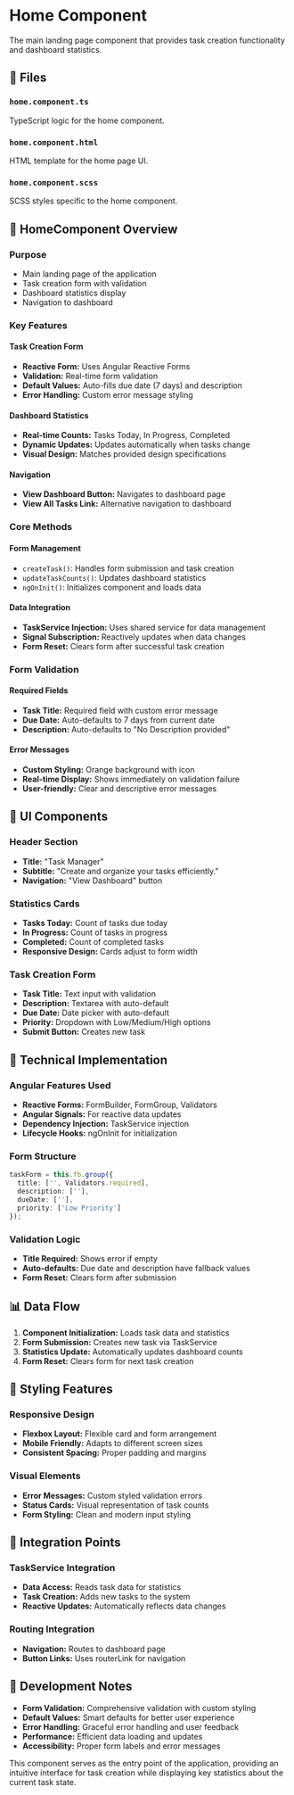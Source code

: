 # Home Component

The main landing page component that provides task creation functionality and dashboard statistics.

## 📁 Files

### `home.component.ts`
TypeScript logic for the home component.

### `home.component.html`
HTML template for the home page UI.

### `home.component.scss`
SCSS styles specific to the home component.

## 🎯 HomeComponent Overview

### **Purpose**
- Main landing page of the application
- Task creation form with validation
- Dashboard statistics display
- Navigation to dashboard

### **Key Features**

#### **Task Creation Form**
- **Reactive Form:** Uses Angular Reactive Forms
- **Validation:** Real-time form validation
- **Default Values:** Auto-fills due date (7 days) and description
- **Error Handling:** Custom error message styling

#### **Dashboard Statistics**
- **Real-time Counts:** Tasks Today, In Progress, Completed
- **Dynamic Updates:** Updates automatically when tasks change
- **Visual Design:** Matches provided design specifications

#### **Navigation**
- **View Dashboard Button:** Navigates to dashboard page
- **View All Tasks Link:** Alternative navigation to dashboard

### **Core Methods**

#### **Form Management**
- `createTask()`: Handles form submission and task creation
- `updateTaskCounts()`: Updates dashboard statistics
- `ngOnInit()`: Initializes component and loads data

#### **Data Integration**
- **TaskService Injection:** Uses shared service for data management
- **Signal Subscription:** Reactively updates when data changes
- **Form Reset:** Clears form after successful task creation

### **Form Validation**

#### **Required Fields**
- **Task Title:** Required field with custom error message
- **Due Date:** Auto-defaults to 7 days from current date
- **Description:** Auto-defaults to "No Description provided"

#### **Error Messages**
- **Custom Styling:** Orange background with icon
- **Real-time Display:** Shows immediately on validation failure
- **User-friendly:** Clear and descriptive error messages

## 🎨 UI Components

### **Header Section**
- **Title:** "Task Manager"
- **Subtitle:** "Create and organize your tasks efficiently."
- **Navigation:** "View Dashboard" button

### **Statistics Cards**
- **Tasks Today:** Count of tasks due today
- **In Progress:** Count of tasks in progress
- **Completed:** Count of completed tasks
- **Responsive Design:** Cards adjust to form width

### **Task Creation Form**
- **Task Title:** Text input with validation
- **Description:** Textarea with auto-default
- **Due Date:** Date picker with auto-default
- **Priority:** Dropdown with Low/Medium/High options
- **Submit Button:** Creates new task

## 🔧 Technical Implementation

### **Angular Features Used**
- **Reactive Forms:** FormBuilder, FormGroup, Validators
- **Angular Signals:** For reactive data updates
- **Dependency Injection:** TaskService injection
- **Lifecycle Hooks:** ngOnInit for initialization

### **Form Structure**
```typescript
taskForm = this.fb.group({
  title: ['', Validators.required],
  description: [''],
  dueDate: [''],
  priority: ['Low Priority']
});
```

### **Validation Logic**
- **Title Required:** Shows error if empty
- **Auto-defaults:** Due date and description have fallback values
- **Form Reset:** Clears form after submission

## 📊 Data Flow

1. **Component Initialization:** Loads task data and statistics
2. **Form Submission:** Creates new task via TaskService
3. **Statistics Update:** Automatically updates dashboard counts
4. **Form Reset:** Clears form for next task creation

## 🎨 Styling Features

### **Responsive Design**
- **Flexbox Layout:** Flexible card and form arrangement
- **Mobile Friendly:** Adapts to different screen sizes
- **Consistent Spacing:** Proper padding and margins

### **Visual Elements**
- **Error Messages:** Custom styled validation errors
- **Status Cards:** Visual representation of task counts
- **Form Styling:** Clean and modern input styling

## 🔄 Integration Points

### **TaskService Integration**
- **Data Access:** Reads task data for statistics
- **Task Creation:** Adds new tasks to the system
- **Reactive Updates:** Automatically reflects data changes

### **Routing Integration**
- **Navigation:** Routes to dashboard page
- **Button Links:** Uses routerLink for navigation

## 📝 Development Notes

- **Form Validation:** Comprehensive validation with custom styling
- **Default Values:** Smart defaults for better user experience
- **Error Handling:** Graceful error handling and user feedback
- **Performance:** Efficient data loading and updates
- **Accessibility:** Proper form labels and error messages

This component serves as the entry point of the application, providing an intuitive interface for task creation while displaying key statistics about the current task state.
